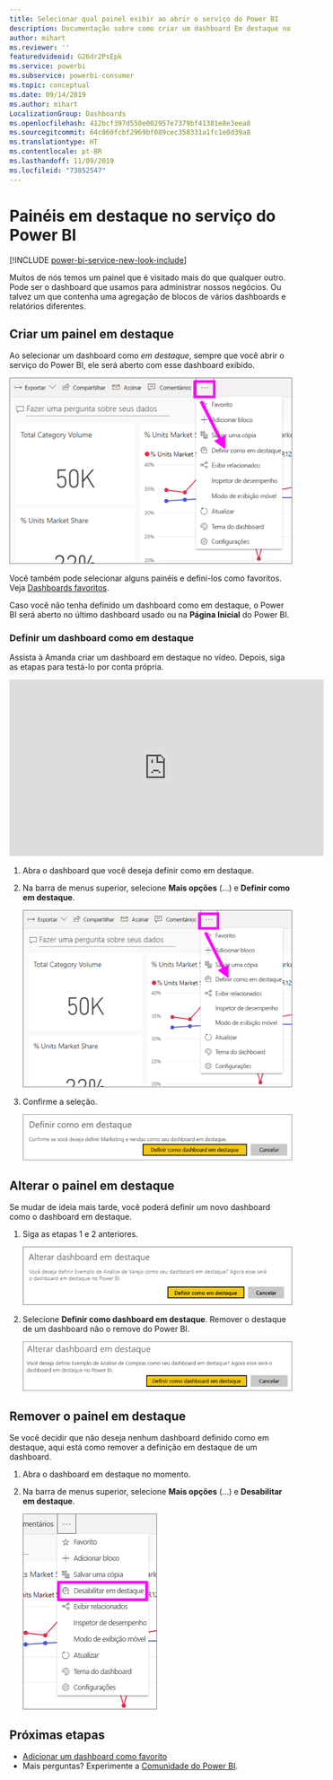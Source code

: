 ```yaml
---
title: Selecionar qual painel exibir ao abrir o serviço do Power BI
description: Documentação sobre como criar um dashboard Em destaque no serviço do Power BI
author: mihart
ms.reviewer: ''
featuredvideoid: G26dr2PsEpk
ms.service: powerbi
ms.subservice: powerbi-consumer
ms.topic: conceptual
ms.date: 09/14/2019
ms.author: mihart
LocalizationGroup: Dashboards
ms.openlocfilehash: 412bcf397d550e002957e7379bf41381e8e3eea8
ms.sourcegitcommit: 64c860fcbf2969bf089cec358331a1fc1e0d39a8
ms.translationtype: HT
ms.contentlocale: pt-BR
ms.lasthandoff: 11/09/2019
ms.locfileid: "73852547"
---
```

# <a name="featured-dashboards-in-the-power-bi-service"></a>Painéis em destaque no serviço do Power BI

[!INCLUDE [power-bi-service-new-look-include](../includes/power-bi-service-new-look-include.md)]

Muitos de nós temos um painel que é visitado mais do que qualquer outro. Pode ser o dashboard que usamos para administrar nossos negócios. Ou talvez um que contenha uma agregação de blocos de vários dashboards e relatórios diferentes.

## <a name="create-a-featured-dashboard"></a>Criar um painel em destaque
Ao selecionar um dashboard como *em destaque*, sempre que você abrir o serviço do Power BI, ele será aberto com esse dashboard exibido. 

![Ícone Definir como em destaque](./media/end-user-featured/power-bi-dropdown.png)

Você também pode selecionar alguns painéis e defini-los como favoritos. Veja [Dashboards favoritos](end-user-favorite.md).

Caso você não tenha definido um dashboard como em destaque, o Power BI será aberto no último dashboard usado ou na **Página Inicial** do Power BI. 

### <a name="set-a-dashboard-as-featured"></a>Definir um dashboard como em destaque
Assista à Amanda criar um dashboard em destaque no vídeo. Depois, siga as etapas para testá-lo por conta própria.

<iframe width="560" height="315" src="https://www.youtube.com/embed/G26dr2PsEpk" frameborder="0" allowfullscreen></iframe>


1. Abra o dashboard que você deseja definir como em destaque. 
2. Na barra de menus superior, selecione **Mais opções** (...) e **Definir como em destaque**. 
   
    ![Ícone Definir como em destaque](./media/end-user-featured/power-bi-dropdown.png)
3. Confirme a seleção.
   
    ![Definir dashboard em destaque](./media/end-user-featured/power-bi-featured-confirm.png)

## <a name="change-the-featured-dashboard"></a>Alterar o painel em destaque
Se mudar de ideia mais tarde, você poderá definir um novo dashboard como o dashboard em destaque.

1. Siga as etapas 1 e 2 anteriores.
   
    ![Janela Alterar dashboard em destaque](./media/end-user-featured/power-bi-change-feature.png)
2. Selecione **Definir como dashboard em destaque**. Remover o destaque de um dashboard não o remove do Power BI. 
   
    ![Mensagem de êxito](./media/end-user-featured/power-bi-unfeature-new.png)

## <a name="remove-the-featured-dashboard"></a>Remover o painel em destaque
Se você decidir que não deseja nenhum dashboard definido como em destaque, aqui está como remover a definição em destaque de um dashboard.

1. Abra o dashboard em destaque no momento.
2. Na barra de menus superior, selecione **Mais opções** (...) e **Desabilitar em destaque**.

    ![Desabilitar dashboard em destaque selecionado](./media/end-user-featured/power-bi-unfeature-newer.png)
   
## <a name="next-steps"></a>Próximas etapas
- [Adicionar um dashboard como favorito](end-user-favorite.md)
- Mais perguntas? Experimente a [Comunidade do Power BI](https://community.powerbi.com/).

